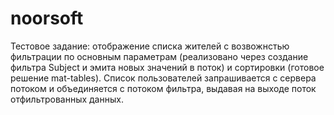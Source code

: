 # noorsoft
Тестовое задание: отображение списка жителей с возвожнстью фильтрации по основным параметрам (реализовано через создание фильтра Subject и эмита новых значений в поток) и сортировки (готовое решение mat-tables).
Список пользователей запрашивается с сервера потоком и объединяется с потоком фильтра, выдавая на выходе поток отфильтрованных данных.
